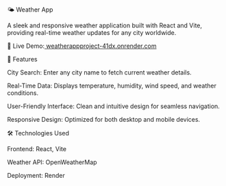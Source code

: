 🌤️ Weather App

A sleek and responsive weather application built with React and Vite, providing real-time weather updates for any city worldwide.

🔗 Live Demo:[ weatherappproject-41dx.onrender.com](https://weatherappproject-41dx.onrender.com)


📌 Features

City Search: Enter any city name to fetch current weather details.

Real-Time Data: Displays temperature, humidity, wind speed, and weather conditions.

User-Friendly Interface: Clean and intuitive design for seamless navigation.

Responsive Design: Optimized for both desktop and mobile devices.

🛠️ Technologies Used

Frontend: React, Vite

Weather API: OpenWeatherMap

Deployment: Render
